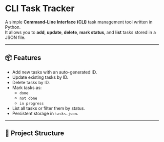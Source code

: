 # CLI Task Tracker

A simple **Command-Line Interface (CLI)** task management tool written in Python.  
It allows you to **add**, **update**, **delete**, **mark status**, and **list** tasks stored in a JSON file.

---

## 📦 Features
- Add new tasks with an auto-generated ID.
- Update existing tasks by ID.
- Delete tasks by ID.
- Mark tasks as:
  - `done`
  - `not done`
  - `in progress`
- List all tasks or filter them by status.
- Persistent storage in `tasks.json`.

---

## 📂 Project Structure
